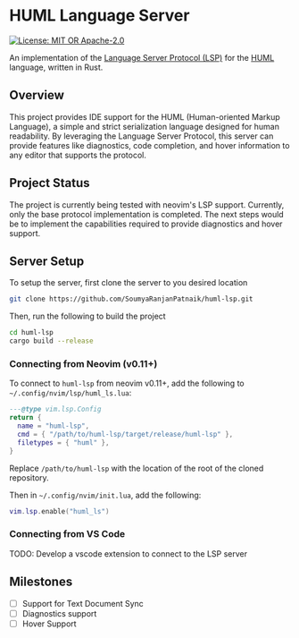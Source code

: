 # HUML Language Server

[![License: MIT OR Apache-2.0](https://img.shields.io/badge/license-MIT%20OR%20Apache--2.0-blue.svg)](./LICENSE-MIT)

An implementation of the [Language Server Protocol (LSP)](https://microsoft.github.io/language-server-protocol/specifications/lsp/3.17/specification/) for the [HUML](https://huml.io) language, written in Rust.

## Overview

This project provides IDE support for the HUML (Human-oriented Markup Language), a simple and strict serialization language designed for human readability. By leveraging the Language Server Protocol, this server can provide features like diagnostics, code completion, and hover information to any editor that supports the protocol.

## Project Status

The project is currently being tested with neovim's LSP support. Currently, only the base protocol implementation is completed.
The next steps would be to implement the capabilities required to provide diagnostics and hover support.

## Server Setup

To setup the server, first clone the server to you desired location

```bash
git clone https://github.com/SoumyaRanjanPatnaik/huml-lsp.git

```

Then, run the following to build the project

```bash
cd huml-lsp
cargo build --release
```

### Connecting from Neovim (v0.11+)

To connect to `huml-lsp` from neovim v0.11+, add the following to `~/.config/nvim/lsp/huml_ls.lua`:

```lua
---@type vim.lsp.Config
return {
  name = "huml-lsp",
  cmd = { "/path/to/huml-lsp/target/release/huml-lsp" },
  filetypes = { "huml" },
}
```

Replace `/path/to/huml-lsp` with the location of the root of the cloned repository.

Then in `~/.config/nvim/init.lua`, add the following:

```lua
vim.lsp.enable("huml_ls")
```

### Connecting from VS Code

TODO: Develop a vscode extension to connect to the LSP server

## Milestones

- [ ] Support for Text Document Sync
- [ ] Diagnostics support
- [ ] Hover Support
